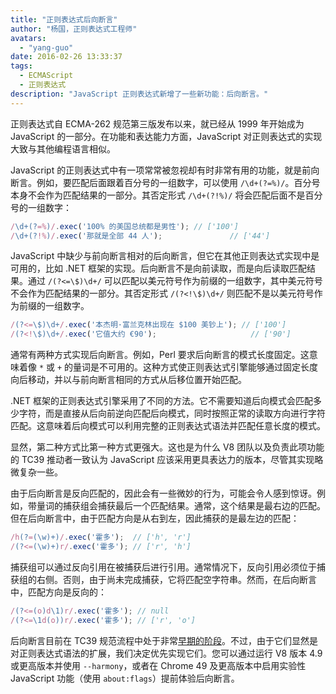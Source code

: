 ```yaml
---
title: "正则表达式后向断言"
author: "杨国，正则表达式工程师"
avatars:
  - "yang-guo"
date: 2016-02-26 13:33:37
tags:
  - ECMAScript
  - 正则表达式
description: "JavaScript 正则表达式新增了一些新功能：后向断言。"
---
```

正则表达式自 ECMA-262 规范第三版发布以来，就已经从 1999 年开始成为 JavaScript 的一部分。在功能和表达能力方面，JavaScript 对正则表达式的实现大致与其他编程语言相似。

<!--truncate-->
JavaScript 的正则表达式中有一项常常被忽视却有时非常有用的功能，就是前向断言。例如，要匹配后面跟着百分号的一组数字，可以使用 `/\d+(?=%)/`。百分号本身不会作为匹配结果的一部分。其否定形式 `/\d+(?!%)/` 将会匹配后面不是百分号的一组数字：

```js
/\d+(?=%)/.exec('100% 的美国总统都是男性'); // ['100']
/\d+(?!%)/.exec('那就是全部 44 人');               // ['44']
```

JavaScript 中缺少与前向断言相对的后向断言，但它在其他正则表达式实现中是可用的，比如 .NET 框架的实现。后向断言不是向前读取，而是向后读取匹配结果。通过 `/(?<=\$)\d+/` 可以匹配以美元符号作为前缀的一组数字，其中美元符号不会作为匹配结果的一部分。其否定形式 `/(?<!\$)\d+/` 则匹配不是以美元符号作为前缀的一组数字。

```js
/(?<=\$)\d+/.exec('本杰明·富兰克林出现在 $100 美钞上'); // ['100']
/(?<!\$)\d+/.exec('它值大约 €90');                     // ['90']
```

通常有两种方式实现后向断言。例如，Perl 要求后向断言的模式长度固定。这意味着像 `*` 或 `+` 的量词是不可用的。这种方式使正则表达式引擎能够通过固定长度向后移动，并以与前向断言相同的方式从后移位置开始匹配。

.NET 框架的正则表达式引擎采用了不同的方法。它不需要知道后向模式会匹配多少字符，而是直接从后向前逆向匹配后向模式，同时按照正常的读取方向进行字符匹配。这意味着后向模式可以利用完整的正则表达式语法并匹配任意长度的模式。

显然，第二种方式比第一种方式更强大。这也是为什么 V8 团队以及负责此项功能的 TC39 推动者一致认为 JavaScript 应该采用更具表达力的版本，尽管其实现略微复杂一些。

由于后向断言是反向匹配的，因此会有一些微妙的行为，可能会令人感到惊讶。例如，带量词的捕获组会捕获最后一个匹配结果。通常，这个结果是最右边的匹配。但在后向断言中，由于匹配方向是从右到左，因此捕获的是最左边的匹配：

```js
/h(?=(\w)+)/.exec('霍多');  // ['h', 'r']
/(?<=(\w)+)r/.exec('霍多'); // ['r', 'h']
```

捕获组可以通过反向引用在被捕获后进行引用。通常情况下，反向引用必须位于捕获组的右侧。否则，由于尚未完成捕获，它将匹配空字符串。然而，在后向断言中，匹配方向是反向的：

```js
/(?<=(o)d\1)r/.exec('霍多'); // null
/(?<=\1d(o))r/.exec('霍多'); // ['r', 'o']
```

后向断言目前在 TC39 规范流程中处于非常[早期的阶段](https://github.com/tc39/proposal-regexp-lookbehind)。不过，由于它们显然是对正则表达式语法的扩展，我们决定优先实现它们。您可以通过运行 V8 版本 4.9 或更高版本并使用 `--harmony`，或者在 Chrome 49 及更高版本中启用实验性 JavaScript 功能（使用 `about:flags`）提前体验后向断言。

